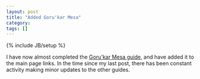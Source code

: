 ```yaml
---
layout: post
title: "Added Goru'kar Mesa"
category: 
tags: []
---
```

{% include JB/setup %}

I have now almost completed the [Goru'kar Mesa guide](/eqguide/guides/gorukar-mesa), and have added it to the main page links.  In the time since my last post, there has been constant activity making minor updates to the other guides.